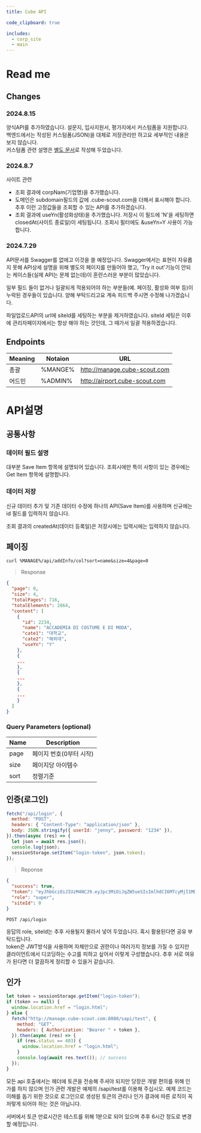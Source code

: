 ```yaml
---
title: Cube API

code_clipboard: true

includes:
  - corp_site
  - main
---
```


# Read me

## Changes

### 2024.8.15

양식API를 추가하였습니다. 설문지, 입사지원서, 평가지에서 커스텀폼을 지원합니다.  
백엔드에서는 작성된 커스텀폼(JSON)을 대체로 저장관리만 하고요 세부적인 내용은 보지 않습니다.  
커스텀폼 관련 설명은 <a href='https://www.notion.so/647bb7a578544619b23e97197a1350b3?pvs=4'>별도 문서</a>로 작성해 두었습니다.

### 2024.8.7

사이트 관련

- 조회 결과에 corpNam(기업명)을 추가했습니다.
- 도메인은 subdomain필드의 값에 .cube-scout.com을 더해서 표시해야 합니다. 추후 이런 고정값들을 조회할 수 있는 API를 추가하겠습니다.
- 조회 결과에 useYn(활성화상태)을 추가했습니다. 저장시 이 필드에 'N'을 세팅하면 closedAt(사이트 종료일)이 세팅됩니다. 조회시 필터에도 &useYn=Y 사용이 가능합니다.

### 2024.7.29

API문서를 Swagger를 없에고 이것을 쓸 예정입니다. Swagger에서는 표현이 자유롭지 못해 API상세 설명을 위해 별도의 페이지를 만들어야 했고, 'Try it out'기능이 안되는 케이스들(실제 API는 문제 없는데)이 혼란스러운 부분이 많았습니다.

일부 필드 들이 없거나 일괄되게 적용되어야 하는 부분들(예. 페이징, 활성화 여부 등)이 누락된 경우들이 있습니다. 양해 부탁드리고요 계속 피드백 주시면 수정해 나가겠습니다.

파일업로드API의 url에 siteId를 세팅하는 부분을 제거하였습니다. siteId 세팅은 이후에 관리자페이지에서는 항상 해야 하는 것인데, 그 때가서 일괄 적용하겠습니다.

## Endpoints

| Meaning | Notaion | URL                           |
| ------- | ------- | ----------------------------- |
| 총괄    | %MANGE% | http://manage.cube-scout.com  |
| 어드민  | %ADMIN% | http://airport.cube-scout.com |

# API설명

## 공통사항

### 데이터 필드 설명

대부분 Save Item 항목에 설명되어 있습니다. 조회시에만 특이 사항이 있는 경우에는 Get Item 항목에 설명합니다.

### 데이터 저장

신규 데이터 추가 및 기존 데이터 수정에 하나의 API(Save Item)를 사용하며 신규에는 id 필드를 입력하지 않습니다.

조회 결과의 createdAt(데이터 등록일)은 저장시에는 입력시에는 입력하지 않습니다.

## 페이징

```shell
curl %MANAGE%/api/addInfo/col?sort=name&size=4&page=0
```

> Response

```json
{
  "page": 0,
  "size": 4,
  "totalPages": 716,
  "totalElements": 2864,
  "content": [
    {
      "id": 2234,
      "name": "ACCADEMIA DI COSTUME E DI MODA",
      "cate1": "대학교",
      "cate2": "해외대",
      "useYn": "Y"
    },
    {
    ...
    },
    {
    ...
    },
    {
    ...
    }
  ]
}
```

### Query Parameters (optional)

| Name | Description             |
| ---- | ----------------------- |
| page | 페이지 번호(0부터 시작) |
| size | 페이지당 아이템수       |
| sort | 정렬기준                |

## 인증(로그인)

```javascript
fetch("/api/login", {
  method: "POST",
  headers: { "Content-Type": "application/json" },
  body: JSON.stringify({ userId: "jenny", password: "1234" }),
}).then(async (res) => {
  let json = await res.json();
  console.log(json);
  sessionStorage.setItem("login-token", json.token);
});
```

> Reponse

```json
{
  "success": true,
  "token": "eyJhbGciOiJIUzM4NCJ9.eyJpc3MiOiJqZW5ueSIsImlhdCI6MTcyMjI1MDM3NywiZXhwIjoxNzIyMjUwNDM3LCJyb2xlIjoic3RhZmYiLCJzaXRlSWQiOjB9.Ue6uNmUbKqsWcTCGVsDsoWYnAbVknkHltUKa42YBBpQIAGnzjSs7on-BsmB-83SE",
  "role": "super",
  "siteId": 0
}
```

`POST /api/login`

응답의 role, siteId는 추후 사용될지 몰라서 넣어 두었습니다. 혹시 활용된다면 공유 부탁드립니다.  
token은 JWT방식을 사용하며 자체만으로 권한이나 여러가지 정보를 가질 수 있지만 클라이언트에서 디코딩하는 수고를 피하고 싶어서 이렇게 구성했습니다. 추후 서로 여유가 된다면 더 깔끔하게 정리할 수 있을거 같습니다.

## 인가

```javascript
let token = sessionStorage.getItem("login-token");
if (token == null) {
  window.location.href = "login.html";
} else {
  fetch("http://manage.cube-scout.com:8080/sapi/test", {
    method: "GET",
    headers: { Authorization: "Bearer " + token },
  }).then(async (res) => {
    if (res.status == 403) {
      window.location.href = "login.html";
    }
    console.log(await res.text()); // success
  });
}
```

모든 api 호출에서는 헤더에 토큰을 전송해 주셔야 되지만 당장은 개발 편의를 위해 인가를 하지 않으며 인가 관련 개발은 예제의 /sapi/test를 이용해 주십시오.
예제 코드는 이해를 돕기 위한 것으로 로그인으로 생성된 토큰의 관리나 인가 결과에 따른 로직이 꼭 저렇게 되어야 하는 것은 아닙니다.

서버에서 토큰 만료시간은 테스트를 위해 1분으로 되어 있으며 추후 6시간 정도로 변경할 예정입니다.

